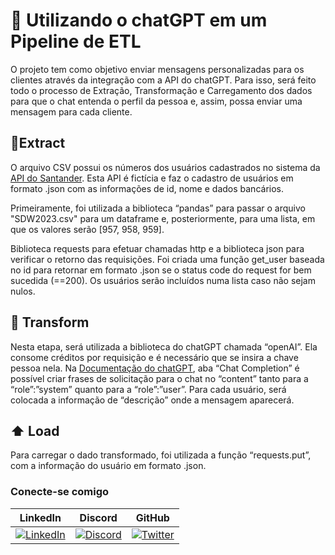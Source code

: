 
# 🤖 Utilizando o chatGPT em um Pipeline de ETL

O projeto tem como objetivo enviar mensagens personalizadas para os clientes através da integração com a API do chatGPT. Para isso, será feito todo o processo de Extração, Transformação e Carregamento dos dados para que o chat entenda o perfil da pessoa e, assim, possa enviar uma mensagem para cada cliente.

##  📁Extract
  
O arquivo CSV possui os números dos usuários cadastrados no sistema da [API do Santander](https://sdw-2023-prd.up.railway.app/swagger-ui/index.html). Esta API é fictícia e faz o cadastro de usuários em formato .json com as informações de id, nome e dados bancários.

Primeiramente, foi utilizada a biblioteca “pandas” para passar o arquivo "SDW2023.csv" para um dataframe e, posteriormente, para uma lista, em que os valores serão [957, 958, 959].

Biblioteca requests para efetuar chamadas http e a biblioteca json para verificar o retorno das requisições. Foi criada uma função get_user baseada no id para retornar em formato .json se o status code do request for bem sucedida (==200). Os usuários serão incluídos numa lista caso não sejam nulos.

## 💱 Transform

Nesta etapa, será utilizada a biblioteca do chatGPT chamada “openAI”. Ela consome créditos por requisição e é necessário que se insira a chave pessoa nela. Na [Documentação do chatGPT](https://platform.openai.com/docs/api-reference/chat/create), aba “Chat Completion” é possível criar frases de solicitação para o chat no “content” tanto para a “role”:”system” quanto para a “role”:”user”. Para cada usuário, será colocada a informação de “descrição” onde a mensagem aparecerá.

## ⬆️ Load

Para carregar o dado transformado, foi utilizada a função “requests.put”, com a informação do usuário em formato .json.


### Conecte-se comigo


LinkedIn             |  Discord | GitHub
:-------------------------:|:-------------------------:|:-------------------------:
[![LinkedIn](https://img.shields.io/badge/LinkedIn-0E76A8?style=for-the-badge&logo=linkedin&logoColor=FFFFFF)](https://www.linkedin.com/in/alex-pilar/)  |  [![Discord](https://img.shields.io/badge/Discord-9E1EA8?style=for-the-badge&logo=discord&logoColor=FFFFFF)](discordapp.com/users/alekaolindo) | [![Twitter](https://img.shields.io/badge/GitHub-000?style=for-the-badge&logo=github)](https://github.com/AlexPilar)
